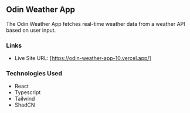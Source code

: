 ## Odin Weather App
The Odin Weather App fetches real-time weather data from a weather API based on user input.

### Links
- Live Site URL: [https://odin-weather-app-10.vercel.app/] 

### Technologies Used
- React
- Typescript
- Tailwind
- ShadCN